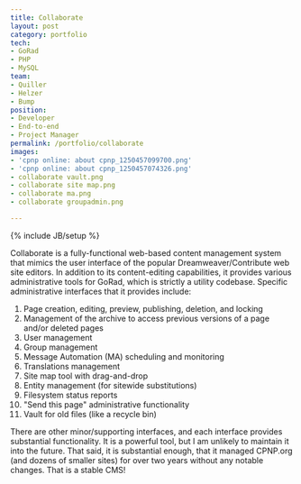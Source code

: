 ```yaml
---
title: Collaborate
layout: post
category: portfolio
tech:
- GoRad
- PHP
- MySQL
team:
- Quiller
- Helzer
- Bump
position:
- Developer
- End-to-end
- Project Manager
permalink: /portfolio/collaborate
images:
- 'cpnp online: about cpnp_1250457099700.png'
- 'cpnp online: about cpnp_1250457074326.png'
- collaborate vault.png
- collaborate site map.png
- collaborate ma.png
- collaborate groupadmin.png

---
```

{% include JB/setup %}
<div id="node-11" class="node node-portfolio node-promoted">
  <div class="content clearfix">
    <div class="field field-name-body field-type-text-with-summary field-label-hidden"><div class="field-items"><div class="field-item even"><p>Collaborate is a fully-functional web-based content management system that mimics the user interface of the popular Dreamweaver/Contribute web site editors. In addition to its content-editing capabilities, it provides various administrative tools for GoRad, which is strictly a utility codebase. Specific administrative interfaces that it provides include:</p>
<ol><li>
		Page creation, editing, preview, publishing, deletion, and locking</li>
	<li>
		Management of the archive to access previous versions of a page and/or deleted pages</li>
	<li>
		User management</li>
	<li>
		Group management</li>
	<li>
		Message Automation (MA) scheduling and monitoring</li>
	<li>
		Translations management</li>
	<li>
		Site map tool with drag-and-drop</li>
	<li>
		Entity management (for sitewide substitutions)</li>
	<li>
		Filesystem status reports</li>
	<li>
		"Send this page" administrative functionality</li>
	<li>
		Vault for old files (like a recycle bin)</li>
</ol><p>There are other minor/supporting interfaces, and each interface provides substantial functionality. It is a powerful tool, but I am unlikely to maintain it into the future. That said, it is substantial enough, that it managed CPNP.org (and dozens of smaller sites) for over two years without any notable changes. That is a stable CMS!</p>
</div></div></div>  </div>
</div>
